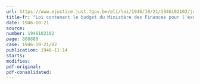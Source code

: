 ```yaml
---
url: https://www.ejustice.just.fgov.be/eli/loi/1946/10/21/1946102102/justel
title-fr: "Loi contenant le budget du Ministère des Finances pour l'exercice 1945"
date: 1946-10-21
source:
number: 1946102102
page: 888888
case: 1946-10-21/02
publication: 1946-11-14
starts:
modifies:
pdf-original:
pdf-consolidated:
---
```



